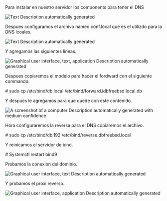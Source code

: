 Para instalar en nuestro servidor los components para tener el DNS

![Text Description automatically
generated](./media/media/image1.png)

Despues configuramos el archivo named.conf.local que es el utilizdo para
la DNS lcoales.

![Text Description automatically
generated](./media/media/image2.png)

Y agregamos las siguientes lineas.

![Graphical user interface, text, application Description automatically
generated](./media/media/image3.png)

Despues copiaremos el modelo para hacer el fordward con el siguiente
commando.

\# sudo cp /etc/bind/db.local /etc/bind/forward.idbfreebsd.local.db

Y despues le agregamos para que quede con este contenido.

![A screenshot of a computer Description automatically generated with
medium confidence](./media/media/image4.png)

Hora configuraremos la reversa para el DNS copiaremos el archivo.

\# sudo cp /etc/bind/db.192 /etc/bind/reverse.dbfreebsd.local

Y reinicamos el servidor de bind.

\# Systemctl restart bind9

Probamos la conexion del dominio.

![Graphical user interface, text Description automatically
generated](./media/media/image5.png)

Y probamos el proxi reverso.

![Graphical user interface, application Description automatically
generated](./media/media/image6.png)

